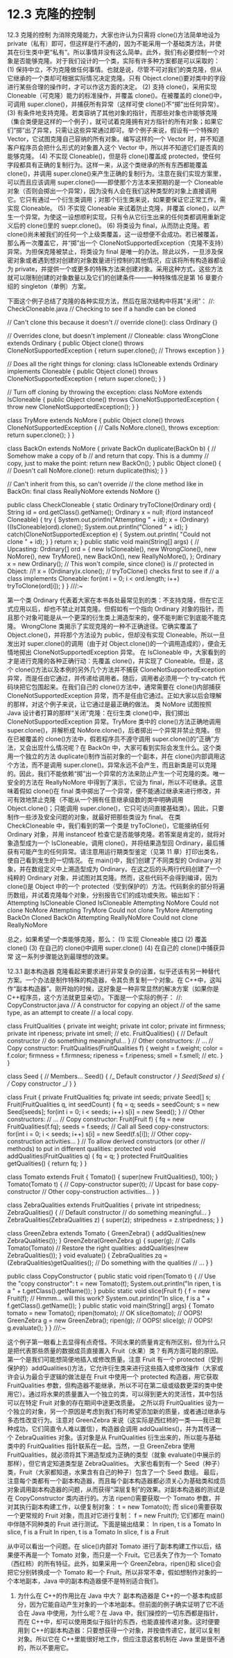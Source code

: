 # 12.3 克隆的控制

12.3 克隆的控制
为消除克隆能力，大家也许认为只需将 clone()方法简单地设为 private（私有）即可，但这样是行不通的，因为不能采用一个基础类方法，并使其在衍生类中更“私有”。所以事情并没有这么简单。此外，我们有必要控制一个对象是否能够克隆。对于我们设计的一个类，实际有许多种方案都是可以采取的：
(1) 保持中立，不为克隆做任何事情。也就是说，尽管不可对我们的类克隆，但从它继承的一个类却可根据实际情况决定克隆。只有 Object.clone()要对类中的字段进行某些合理的操作时，才可以作这方面的决定。
(2) 支持 clone()，采用实现 Cloneable（可克隆）能力的标准操作，并覆盖 clone()。在被覆盖的 clone()中，可调用 super.clone()，并捕获所有异常（这样可使 clone()不“掷”出任何异常）。
(3) 有条件地支持克隆。若类容纳了其他对象的指针，而那些对象也许能够克隆（集合类便是这样的一个例子），就可试着克隆拥有对方指针的所有对象；如果它们“掷”出了异常，只需让这些异常通过即可。举个例子来说，假设有一个特殊的 Vector，它试图克隆自己容纳的所有对象。编写这样的一个 Vector 时，并不知道客户程序员会把什么形式的对象置入这个 Vector 中，所以并不知道它们是否真的能够克隆。
(4) 不实现 Cloneable()，但是将 clone()覆盖成 protected，使任何字段都具有正确的复制行为。这样一来，从这个类继承的所有东西都能覆盖 clone()，并调用 super.clone()来产生正确的复制行为。注意在我们实现方案里，可以而且应该调用 super.clone()——即使那个方法本来预期的是一个 Cloneable 对象（否则会掷出一个异常），因为没有人会在我们这种类型的对象上直接调用它。它只有通过一个衍生类调用；对那个衍生类来说，如果要保证它正常工作，需实现 Cloneable。
(5) 不实现 Cloneable 来试着防止克隆，并覆盖 clone()，以产生一个异常。为使这一设想顺利实现，只有令从它衍生出来的任何类都调用重新定义后的 clone()里的 suepr.clone()。
(6) 将类设为 final，从而防止克隆。若 clone()尚未被我们的任何一个上级类覆盖，这一设想便不会成功。若已被覆盖，那么再一次覆盖它，并“掷”出一个 CloneNotSupportedException（克隆不支持）异常。为担保克隆被禁止，将类设为 final 是唯一的办法。除此以外，一旦涉及保密对象或者遇到想对创建的对象数量进行控制的其他情况，应该将所有构造器都设为 private，并提供一个或更多的特殊方法来创建对象。采用这种方式，这些方法就可以限制创建的对象数量以及它们的创建条件——一种特殊情况是第 16 章要介绍的 singleton（单例）方案。

下面这个例子总结了克隆的各种实现方法，然后在层次结构中将其“关闭”：
//: CheckCloneable.java
// Checking to see if a handle can be cloned

// Can't clone this because it doesn't
// override clone():
class Ordinary {}

// Overrides clone, but doesn't implement
// Cloneable:
class WrongClone extends Ordinary {
public Object clone()
throws CloneNotSupportedException {
return super.clone(); // Throws exception
}
}

// Does all the right things for cloning:
class IsCloneable extends Ordinary
implements Cloneable {
public Object clone()
throws CloneNotSupportedException {
return super.clone();
}
}

// Turn off cloning by throwing the exception:
class NoMore extends IsCloneable {
public Object clone()
throws CloneNotSupportedException {
throw new CloneNotSupportedException();
}
}

class TryMore extends NoMore {
public Object clone()
throws CloneNotSupportedException {
// Calls NoMore.clone(), throws exception:
return super.clone();
}
}

class BackOn extends NoMore {
private BackOn duplicate(BackOn b) {
// Somehow make a copy of b
// and return that copy. This is a dummy
// copy, just to make the point:
return new BackOn();
}
public Object clone() {
// Doesn't call NoMore.clone():
return duplicate(this);
}
}

// Can't inherit from this, so can't override
// the clone method like in BackOn:
final class ReallyNoMore extends NoMore {}

public class CheckCloneable {
static Ordinary tryToClone(Ordinary ord) {
String id = ord.getClass().getName();
Ordinary x = null;
if(ord instanceof Cloneable) {
try {
System.out.println("Attempting " + id);
x = (Ordinary)((IsCloneable)ord).clone();
System.out.println("Cloned " + id);
} catch(CloneNotSupportedException e) {
System.out.println(
"Could not clone " + id);
}
}
return x;
}
public static void main(String[] args) {
// Upcasting:
Ordinary[] ord = {
new IsCloneable(),
new WrongClone(),
new NoMore(),
new TryMore(),
new BackOn(),
new ReallyNoMore(),
};
Ordinary x = new Ordinary();
// This won't compile, since clone() is
// protected in Object:
//! x = (Ordinary)x.clone();
// tryToClone() checks first to see if
// a class implements Cloneable:
for(int i = 0; i < ord.length; i++)
tryToClone(ord[i]);
}
} ///:~

第一个类 Ordinary 代表着大家在本书各处最常见到的类：不支持克隆，但在它正式应用以后，却也不禁止对其克隆。但假如有一个指向 Ordinary 对象的指针，而且那个对象可能是从一个更深的衍生类上溯造型来的，便不能判断它到底能不能克隆。
WrongClone 类揭示了实现克隆的一种不正确途径。它确实覆盖了 Object.clone()，并将那个方法设为 public，但却没有实现 Cloneable。所以一旦发出对 super.clone()的调用（由于对 Object.clone()的一个调用造成的），便会无情地掷出 CloneNotSupportedException 异常。
在 IsCloneable 中，大家看到的才是进行克隆的各种正确行动：先覆盖 clone()，并实现了 Cloneable。但是，这个 clone()方法以及本例的另外几个方法并不捕获 CloneNotSupportedException 异常，而是任由它通过，并传递给调用者。随后，调用者必须用一个 try-catch 代码块把它包围起来。在我们自己的 clone()方法中，通常需要在 clone()内部捕获 CloneNotSupportedException 异常，而不是任由它通过。正如大家以后会理解的那样，对这个例子来说，让它通过是最正确的做法。
类 NoMore 试图按照 Java 设计者打算的那样“关闭”克隆：在衍生类 clone()中，我们掷出 CloneNotSupportedException 异常。TryMore 类中的 clone()方法正确地调用 super.clone()，并解析成 NoMore.clone()，后者掷出一个异常并禁止克隆。
但在已被覆盖的 clone()方法中，假若程序员不遵守调用 super.clone()的“正确”方法，又会出现什么情况呢？在 BackOn 中，大家可看到实际会发生什么。这个类用一个独立的方法 duplicate()制作当前对象的一个副本，并在 clone()内部调用这个方法，而不是调用 super.clone()。异常永远不会产生，而且新类是可以克隆的。因此，我们不能依赖“掷”出一个异常的方法来防止产生一个可克隆的类。唯一安全的方法在 ReallyNoMore 中得到了演示，它设为 final，所以不可继承。这意味着假如 clone()在 final 类中掷出了一个异常，便不能通过继承来进行修改，并可有效地禁止克隆（不能从一个拥有任意继承级数的类中明确调用 Object.clone()；只能调用 super.clone()，它只可访问直接基础类）。因此，只要制作一些涉及安全问题的对象，就最好把那些类设为 final。
在类 CheckCloneable 中，我们看到的第一个类是 tryToClone()，它能接纳任何 Ordinary 对象，并用 instanceof 检查它是否能够克隆。若答案是肯定的，就将对象造型成为一个 IsCloneable，调用 clone()，并将结果造型回 Ordinary，最后捕获有可能产生的任何异常。请注意用运行期类型鉴定（见第 11 章）打印出类名，使自己看到发生的一切情况。
在 main()中，我们创建了不同类型的 Ordinary 对象，并在数组定义中上溯造型成为 Ordinary。在这之后的头两行代码创建了一个纯粹的 Ordinary 对象，并试图对其克隆。然而，这些代码不会得到编译，因为 clone()是 Object 中的一个 protected（受到保护的）方法。代码剩余的部分将遍历数组，并试着克隆每个对象，分别报告它们的成功或失败。输出如下：
Attempting IsCloneable
Cloned IsCloneable
Attempting NoMore
Could not clone NoMore
Attempting TryMore
Could not clone TryMore
Attempting BackOn
Cloned BackOn
Attempting ReallyNoMore
Could not clone ReallyNoMore

总之，如果希望一个类能够克隆，那么：
(1) 实现 Cloneable 接口
(2) 覆盖 clone()
(3) 在自己的 clone()中调用 super.clone()
(4) 在自己的 clone()中捕获异常
这一系列步骤能达到最理想的效果。

12.3.1 副本构造器
克隆看起来要求进行非常复杂的设置，似乎还该有另一种替代方案。一个办法是制作特殊的构造器，令其负责复制一个对象。在 C++中，这叫作“副本构造器”。刚开始的时候，这好象是一种非常显然的解决方案（如果你是 C++程序员，这个方法就更显亲切）。下面是一个实际的例子：
//: CopyConstructor.java
// A constructor for copying an object
// of the same type, as an attempt to create
// a local copy.

class FruitQualities {
private int weight;
private int color;
private int firmness;
private int ripeness;
private int smell;
// etc.
FruitQualities() { // Default constructor
// do something meaningful...
}
// Other constructors:
// ...
// Copy constructor:
FruitQualities(FruitQualities f) {
weight = f.weight;
color = f.color;
firmness = f.firmness;
ripeness = f.ripeness;
smell = f.smell;
// etc.
}
}

class Seed {
// Members...
Seed() { /_ Default constructor _/ }
Seed(Seed s) { /_ Copy constructor _/ }
}

class Fruit {
private FruitQualities fq;
private int seeds;
private Seed[] s;
Fruit(FruitQualities q, int seedCount) {
fq = q;
seeds = seedCount;
s = new Seed[seeds];
for(int i = 0; i < seeds; i++)
s[i] = new Seed();
}
// Other constructors:
// ...
// Copy constructor:
Fruit(Fruit f) {
fq = new FruitQualities(f.fq);
seeds = f.seeds;
// Call all Seed copy-constructors:
for(int i = 0; i < seeds; i++)
s[i] = new Seed(f.s[i]);
// Other copy-construction activities...
}
// To allow derived constructors (or other
// methods) to put in different qualities:
protected void addQualities(FruitQualities q) {
fq = q;
}
protected FruitQualities getQualities() {
return fq;
}
}

class Tomato extends Fruit {
Tomato() {
super(new FruitQualities(), 100);
}
Tomato(Tomato t) { // Copy-constructor
super(t); // Upcast for base copy-constructor
// Other copy-construction activities...
}
}

class ZebraQualities extends FruitQualities {
private int stripedness;
ZebraQualities() { // Default constructor
// do something meaningful...
}
ZebraQualities(ZebraQualities z) {
super(z);
stripedness = z.stripedness;
}
}

class GreenZebra extends Tomato {
GreenZebra() {
addQualities(new ZebraQualities());
}
GreenZebra(GreenZebra g) {
super(g); // Calls Tomato(Tomato)
// Restore the right qualities:
addQualities(new ZebraQualities());
}
void evaluate() {
ZebraQualities zq =
(ZebraQualities)getQualities();
// Do something with the qualities
// ...
}
}

public class CopyConstructor {
public static void ripen(Tomato t) {
// Use the "copy constructor":
t = new Tomato(t);
System.out.println("In ripen, t is a " +
t.getClass().getName());
}
public static void slice(Fruit f) {
f = new Fruit(f); // Hmmm... will this work?
System.out.println("In slice, f is a " +
f.getClass().getName());
}
public static void main(String[] args) {
Tomato tomato = new Tomato();
ripen(tomato); // OK
slice(tomato); // OOPS!
GreenZebra g = new GreenZebra();
ripen(g); // OOPS!
slice(g); // OOPS!
g.evaluate();
}
} ///:~

这个例子第一眼看上去显得有点奇怪。不同水果的质量肯定有所区别，但为什么只是把代表那些质量的数据成员直接置入 Fruit（水果）类？有两方面可能的原因。第一个是我们可能想简便地插入或修改质量。注意 Fruit 有一个 protected（受到保护的）addQualities()方法，它允许衍生类来进行这些插入或修改操作（大家或许会认为最合乎逻辑的做法是在 Fruit 中使用一个 protected 构造器，用它获取 FruitQualities 参数，但构造器不能继承，所以不可在第二级或级数更深的类中使用它）。通过将水果的质量置入一个独立的类，可以得到更大的灵活性，其中包括可以在特定 Fruit 对象的存在期间中途更改质量。
之所以将 FruitQualities 设为一个独立的对象，另一个原因是考虑到我们有时希望添加新的质量，或者通过继承与多态性改变行为。注意对 GreenZebra 来说（这实际是西红柿的一类——我已栽种成功，它们简直令人难以置信），构造器会调用 addQualities()，并为其传递一个 ZebraQualities 对象。该对象是从 FruitQualities 衍生出来的，所以能与基础类中的 FruitQualities 指针联系在一起。当然，一旦 GreenZebra 使用 FruitQualities，就必须将其下溯造型成为正确的类型（就象 evaluate()中展示的那样），但它肯定知道类型是 ZebraQualities。
大家也看到有一个 Seed（种子）类，Fruit（大家都知道，水果含有自己的种子）包含了一个 Seed 数组。
最后，注意每个类都有一个副本构造器，而且每个副本构造器都必须关心为基础类和成员对象调用副本构造器的问题，从而获得“深层复制”的效果。对副本构造器的测试是在 CopyConstructor 类内进行的。方法 ripen()需要获取一个 Tomato 参数，并对其执行副本构建工作，以便复制对象：
t = new Tomato(t);
而 slice()需要获取一个更常规的 Fruit 对象，而且对它进行复制：
f = new Fruit(f);
它们都在 main()中伴随不同种类的 Fruit 进行测试。下面是输出结果：
In ripen, t is a Tomato
In slice, f is a Fruit
In ripen, t is a Tomato
In slice, f is a Fruit

从中可以看出一个问题。在 slice()内部对 Tomato 进行了副本构建工作以后，结果便不再是一个 Tomato 对象，而只是一个 Fruit。它已丢失了作为一个 Tomato（西红柿）的所有特征。此外，如果采用一个 GreenZebra，ripen()和 slice()会把它分别转换成一个 Tomato 和一个 Fruit。所以非常不幸，假如想制作对象的一个本地副本，Java 中的副本构造器便不是特别适合我们。

1. 为什么在 C++的作用比在 Java 中大？
   副本构造器是 C++的一个基本构成部分，因为它能自动产生对象的一个本地副本。但前面的例子确实证明了它不适合在 Java 中使用，为什么呢？在 Java 中，我们操控的一切东西都是指针，而在 C++中，却可以使用类似于指针的东西，也能直接传递对象。这时便要用到 C++的副本构造器：只要想获得一个对象，并按值传递它，就可以复制对象。所以它在 C++里能很好地工作，但应注意这套机制在 Java 里是很不通的，所以不要用它。
